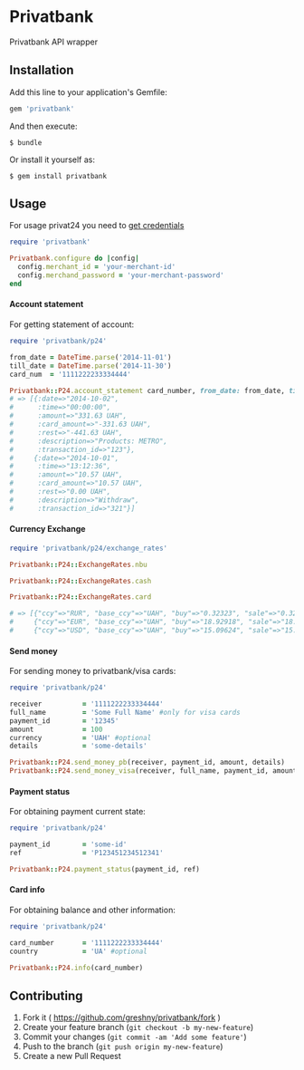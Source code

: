 # Privatbank

Privatbank API wrapper

## Installation

Add this line to your application's Gemfile:

```ruby
gem 'privatbank'
```

And then execute:

    $ bundle

Or install it yourself as:

    $ gem install privatbank

## Usage

For usage privat24 you need to [get credentials](https://api.privatbank.ua/manual_reg_fiz.pptx)

```ruby
require 'privatbank'

Privatbank.configure do |config|
  config.merchant_id = 'your-merchant-id'
  config.merchand_password = 'your-merchant-password'
end
```

#### Account statement

For getting statement of account:

```ruby
require 'privatbank/p24'

from_date = DateTime.parse('2014-11-01')
till_date = DateTime.parse('2014-11-30')
card_num  = '1111222233334444'

Privatbank::P24.account_statement card_number, from_date: from_date, till_date: till_date
# => [{:date=>"2014-10-02",
#      :time=>"00:00:00",
#      :amount=>"331.63 UAH",
#      :card_amount=>"-331.63 UAH",
#      :rest=>"-441.63 UAH",
#      :description=>"Products: METRO",
#      :transaction_id=>"123"},
#     {:date=>"2014-10-01",
#      :time=>"13:12:36",
#      :amount=>"10.57 UAH",
#      :card_amount=>"10.57 UAH",
#      :rest=>"0.00 UAH",
#      :description=>"Withdraw",
#      :transaction_id=>"321"}]
```

#### Currency Exchange

```ruby
require 'privatbank/p24/exchange_rates'

Privatbank::P24::ExchangeRates.nbu

Privatbank::P24::ExchangeRates.cash

Privatbank::P24::ExchangeRates.card

# => [{"ccy"=>"RUR", "base_ccy"=>"UAH", "buy"=>"0.32323", "sale"=>"0.32323"},
#     {"ccy"=>"EUR", "base_ccy"=>"UAH", "buy"=>"18.92918", "sale"=>"18.92918"},
#     {"ccy"=>"USD", "base_ccy"=>"UAH", "buy"=>"15.09624", "sale"=>"15.09624"}]
```

#### Send money

For sending money to privatbank/visa cards:

```ruby
require 'privatbank/p24'

receiver          = '1111222233334444'
full_name         = 'Some Full Name' #only for visa cards
payment_id        = '12345'
amount            = 100
currency 		  = 'UAH' #optional
details           = 'some-details'

Privatbank::P24.send_money_pb(receiver, payment_id, amount, details)
Privatbank::P24.send_money_visa(receiver, full_name, payment_id, amount, details)
```

#### Payment status

For obtaining payment current state:

```ruby
require 'privatbank/p24'

payment_id        = 'some-id'
ref               = 'P123451234512341'

Privatbank::P24.payment_status(payment_id, ref)
```

#### Card info

For obtaining balance and other information:

```ruby
require 'privatbank/p24'

card_number       = '1111222233334444'
country			  = 'UA' #optional

Privatbank::P24.info(card_number)
```

## Contributing

1. Fork it ( https://github.com/greshny/privatbank/fork )
2. Create your feature branch (`git checkout -b my-new-feature`)
3. Commit your changes (`git commit -am 'Add some feature'`)
4. Push to the branch (`git push origin my-new-feature`)
5. Create a new Pull Request
